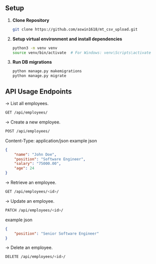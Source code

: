## Setup

1. **Clone Repository**
    ```sh
    git clone https://github.com/aswin1618/mt_csv_upload.git
    ```

2. **Setup virtual environment and install dependencies**
    ```sh
    python3 -m venv venv
    source venv/bin/activate  # For Windows: venv\Scripts\activate
    ```

3. **Run DB migrations**
    ```sh
    python manage.py makemigrations
    python manage.py migrate
    ```

## API Usage Endpoints

→ List all employees.
```sh
GET /api/employees/ 
```

→ Create a new employee.
```sh
POST /api/employees/
```
Content-Type: application/json
example json
```json
{
    "name": "John Doe",
    "position": "Software Engineer",
    "salary": "75000.00",
    "age": 24
}
```

→ Retrieve an employee.
```sh
GET /api/employees/<id>/
```

→ Update an employee.
```sh
PATCH /api/employees/<id>/ 
```
example json
```json
{
    "position": "Senior Software Engineer"
}
```

→ Delete an employee.
```sh
DELETE /api/employees/<id>/
```